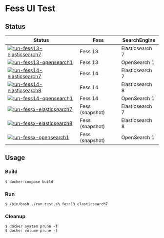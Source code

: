 # Fess UI Test

## Status

| Status | Fess | SearchEngine |
| ------ | ---- | ------------ |
| [![run-fess13-elasticsearch7](https://github.com/codelibs/fess-test-ui/actions/workflows/run-fess13-elasticsearch7.yml/badge.svg)](https://github.com/codelibs/fess-test-ui/actions/workflows/run-fess13-elasticsearch7.yml) | Fess 13 | Elasticsearch 7 |
| [![run-fess13-opensearch1](https://github.com/codelibs/fess-test-ui/actions/workflows/run-fess13-opensearch1.yml/badge.svg)](https://github.com/codelibs/fess-test-ui/actions/workflows/run-fess13-opensearch1.yml) | Fess 13 | OpenSearch 1 |
| [![run-fess14-elasticsearch7](https://github.com/codelibs/fess-test-ui/actions/workflows/run-fess14-elasticsearch7.yml/badge.svg)](https://github.com/codelibs/fess-test-ui/actions/workflows/run-fess14-elasticsearch7.yml) | Fess 14 | Elasticsearch 7 |
| [![run-fess14-elasticsearch8](https://github.com/codelibs/fess-test-ui/actions/workflows/run-fess14-elasticsearch8.yml/badge.svg)](https://github.com/codelibs/fess-test-ui/actions/workflows/run-fess14-elasticsearch8.yml) | Fess 14 | Elasticsearch 8 |
| [![run-fess14-opensearch1](https://github.com/codelibs/fess-test-ui/actions/workflows/run-fess14-opensearch1.yml/badge.svg)](https://github.com/codelibs/fess-test-ui/actions/workflows/run-fess14-opensearch1.yml) | Fess 14 | OpenSearch 1 |
| [![run-fessx-elasticsearch7](https://github.com/codelibs/fess-test-ui/actions/workflows/run-fessx-elasticsearch7.yml/badge.svg)](https://github.com/codelibs/fess-test-ui/actions/workflows/run-fessx-elasticsearch7.yml) | Fess (snapshot) | Elasticsearch 7 |
| [![run-fessx-elasticsearch8](https://github.com/codelibs/fess-test-ui/actions/workflows/run-fessx-elasticsearch8.yml/badge.svg)](https://github.com/codelibs/fess-test-ui/actions/workflows/run-fessx-elasticsearch8.yml) | Fess (snapshot) | Elasticsearch 8 |
| [![run-fessx-opensearch1](https://github.com/codelibs/fess-test-ui/actions/workflows/run-fessx-opensearch1.yml/badge.svg)](https://github.com/codelibs/fess-test-ui/actions/workflows/run-fessx-opensearch1.yml) | Fess (snapshot) | OpenSearch 1 |

## Usage

### Build

```
$ docker-compose build
```

### Run

```
$ /bin/bash ./run_test.sh fess13 elasticsearch7
```

### Cleanup

```
$ docker system prune -f
$ docker volume prune -f
```
